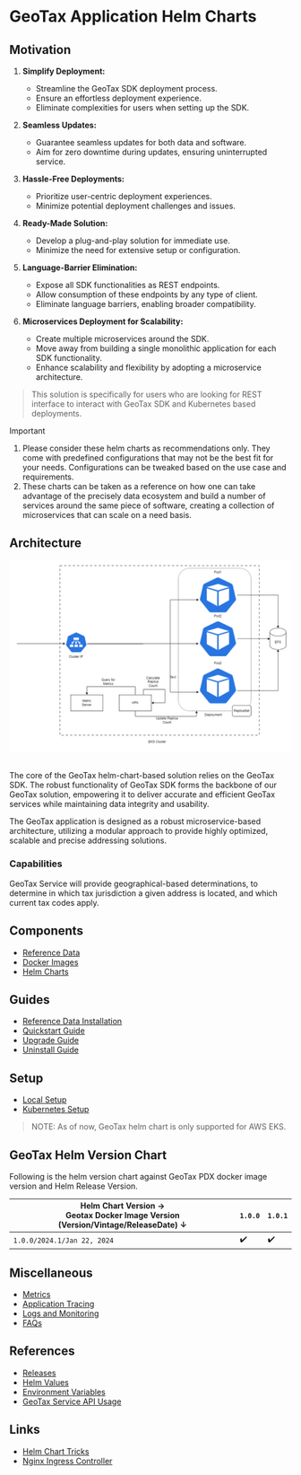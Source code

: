 # GeoTax Application Helm Charts

## Motivation

1. **Simplify Deployment:**
    - Streamline the GeoTax SDK deployment process.
    - Ensure an effortless deployment experience.
    - Eliminate complexities for users when setting up the SDK.

2. **Seamless Updates:**
    - Guarantee seamless updates for both data and software.
    - Aim for zero downtime during updates, ensuring uninterrupted service.

3. **Hassle-Free Deployments:**
    - Prioritize user-centric deployment experiences.
    - Minimize potential deployment challenges and issues.

4. **Ready-Made Solution:**
    - Develop a plug-and-play solution for immediate use.
    - Minimize the need for extensive setup or configuration.

5. **Language-Barrier Elimination:**
    - Expose all SDK functionalities as REST endpoints.
    - Allow consumption of these endpoints by any type of client.
    - Eliminate language barriers, enabling broader compatibility.

6. **Microservices Deployment for Scalability:**
    - Create multiple microservices around the SDK.
    - Move away from building a single monolithic application for each SDK functionality.
    - Enhance scalability and flexibility by adopting a microservice architecture.

> This solution is specifically for users who are looking for REST interface to interact with GeoTax SDK and Kubernetes based deployments.


> [!IMPORTANT]
> 1. Please consider these helm charts as recommendations only. They come with predefined configurations that may not be the best fit for your needs. Configurations can be tweaked based on the use case and requirements.
> 2. These charts can be taken as a reference on how one can take advantage of the precisely data ecosystem and build a number of services around the same piece of software, creating a collection of microservices that can scale on a need basis.

## Architecture

![geotax_architecture](./images/geotax_architecture.png)

<br>The core of the GeoTax helm-chart-based solution relies on the GeoTax SDK. The robust
functionality of GeoTax SDK forms the backbone of our GeoTax solution, empowering it to deliver accurate and efficient
GeoTax services while maintaining data integrity and usability.

The GeoTax application is designed as a robust microservice-based architecture, utilizing a modular approach to
provide highly optimized, scalable and precise addressing solutions.

### Capabilities

GeoTax Service will provide geographical-based determinations, to determine in which tax jurisdiction a given address is located, and which current tax codes apply.

## Components

- [Reference Data](docs/ReferenceData.md)
- [Docker Images](scripts/eks/images-to-ecr-uploader/README.md#description)
- [Helm Charts](charts/eks/geotax-application/README.md#helm-charts)

## Guides

- [Reference Data Installation](charts/eks/reference-data-setup/README.md)
- [Quickstart Guide](docs/guides/eks/QuickStartEKS.md)
- [Upgrade Guide](docs/guides/eks/UpgradeGuide.md)
- [Uninstall Guide](docs/guides/eks/UninstallGuide.md)

## Setup

- [Local Setup](docker-desktop/README.md)
- [Kubernetes Setup](charts/eks/geotax-application/README.md)

> NOTE: As of now, GeoTax helm chart is only supported for AWS EKS.

## GeoTax Helm Version Chart

Following is the helm version chart against GeoTax PDX docker image version and Helm Release Version.

| Helm Chart Version → <br> Geotax Docker Image Version (Version/Vintage/ReleaseDate) ↓ | `1.0.0` | `1.0.1` |
|---------------------------------------------------------------------------------------|---------|---------|
| `1.0.0/2024.1/Jan 22, 2024`                                                           | ✔️      | ✔️      |

## Miscellaneous

- [Metrics](docs/MetricsAndTraces.md#generating-insights-from-metrics)
- [Application Tracing](docs/MetricsAndTraces.md#generating-insights-from-metrics)
- [Logs and Monitoring](docs/MetricsAndTraces.md#generating-insights-from-metrics)
- [FAQs](docs/faq/FAQs.md)

## References

- [Releases](https://github.com/PreciselyData/cloudnative-geocoding-helm/releases)
- [Helm Values](charts/eks/geotax-application/README.md#helm-values)
- [Environment Variables](charts/eks/geotax-application/README.md#environment-variables)
- [GeoTax Service API Usage](charts/eks/geotax-application/README.md#geotax-service-api-usage)

## Links

- [Helm Chart Tricks](https://helm.sh/docs/howto/charts_tips_and_tricks/)
- [Nginx Ingress Controller](https://docs.nginx.com/nginx-ingress-controller/)
